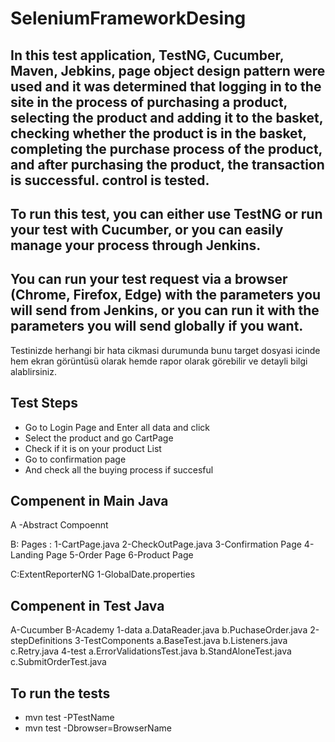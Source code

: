 # SeleniumFrameworkDesing

## In this test application, TestNG, Cucumber, Maven, Jebkins, page object design pattern were used and it was determined that logging in to the site in the process of purchasing a product, selecting the product and adding it to the basket, checking whether the product is in the basket, completing the purchase process of the product, and after purchasing the product, the transaction is successful. control is tested.

## To run this test, you can either use TestNG or run your test with Cucumber, or you can easily manage your process through Jenkins.

## You can run your test request via a browser (Chrome, Firefox, Edge) with the parameters you will send from Jenkins, or you can run it with the parameters you will send globally if you want.
Testinizde herhangi bir hata cikmasi durumunda bunu target dosyasi icinde hem ekran görüntüsü olarak hemde rapor olarak görebilir ve detayli bilgi alablirsiniz.


## Test Steps 
- Go to Login Page and Enter all data and click
- Select the product and go CartPage
- Check if it is on your product List
- Go to confirmation page
- And check all the buying process if succesful

## Compenent in Main Java

A -Abstract Compoennt

B: Pages :
  1-CartPage.java
  2-CheckOutPage.java
  3-Confirmation Page
  4-Landing Page
  5-Order Page
  6-Product Page
  
C:ExtentReporterNG
  1-GlobalDate.properties
  
## Compenent in Test Java

A-Cucumber
B-Academy
  1-data 
    a.DataReader.java
    b.PuchaseOrder.java
  2-stepDefinitions
  3-TestComponents
    a.BaseTest.java
    b.Listeners.java
    c.Retry.java
  4-test
    a.ErrorValidationsTest.java
    b.StandAloneTest.java
    c.SubmitOrderTest.java

## To run the tests

- mvn test -PTestName
- mvn test -Dbrowser=BrowserName
